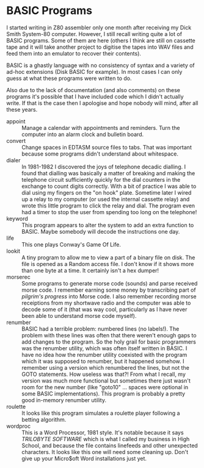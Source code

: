 # BASIC Programs

I started writing in Z80 assembler only one month after receiving
my Dick Smith System-80 computer. However, I still recall writing
quite a lot of BASIC programs. Some of them are here (others I think
are still on cassette tape and it will take another project to
digitise the tapes into WAV files and feed them into an emulator
to recover their contents).

BASIC is a ghastly language with no consistency of syntax and
a variety of ad-hoc extensions (Disk BASIC for example). In most
cases I can only guess at what these programs were written to do.

Also due to the lack of documentation (and also comments) on these
programs it's possible that I have included code which I didn't
actually write. If that is the case then I apologise and hope
nobody will mind, after all these years.

<dl>
 <dt>appoint</dt>
 <dd>Manage a calendar with appointments and reminders.
 Turn the computer into an alarm clock and bulletin board.</dd>
 <dt>convert</dt>
 <dd>Change spaces in EDTASM source files to tabs. That was
 important because some programs didn't understand about whitespace.</dd>
 <dt>dialer</dt>
 <dd>In 1981-1982 I discovered the joys of telephone decadic dialling.
 I found that dialling was basically a matter of breaking and making
 the telephone circuit sufficiently quickly for the dial counters in
 the exchange to count digits correctly. With a bit of practice I
 was able to dial using my fingers on the "on hook" plate. Sometime
 later I wired up a relay to my computer (or used the internal cassette
 relay) and wrote this little program to click the relay and dial.
 The program even had a timer to stop the user from spending too long
 on the telephone!</dd>
 <dt>keyword</dt>
 <dd>This program appears to alter the system to add an extra function
 to BASIC. Maybe somebody will decode the instructions one day.</dd>
 <dt>life</dt>
 <dd>This one plays Conway's Game Of Life.</dd>
 <dt>lookit</dt>
 <dd>A tiny program to allow me to view a part of a binary file on
 disk. The file is opened as a Random access file. I don't know if
 it shows more than one byte at a time. It certainly isn't a hex
 dumper!</dd>
 <dt>morserec</dt>
 <dd>Some programs to generate morse code (sounds) and parse received
 morse code. I remember earning some money by transcribing part of
 <i>pilgrim's progress</i> into Morse code. I also remember recording
 morse receiptions from my shortwave radio and the computer was able
 to decode some of it (that was way cool, particularly as I have never
 been able to understand morse code myself).</dd>
 <dt>renumber</dt>
 <dd>BASIC had a terrible problem: numbered lines (no labels!). The
 problem with these lines was often that there weren't enough gaps
 to add changes to the program. So the holy grail for basic programmers
 was the renumber utility, which was often itself written in BASIC.
 I have no idea how the renumber utility coexisted with the program
 which it was supposed to renumber, but it happened somehow. I remember
 using a version which renumbered the lines, but not the GOTO statements.
 How useless was that?! From what I recall, my version was much more
 functional but sometimes there just wasn't room for the new
 number (like "goto10" ... spaces were optional in some BASIC
 implementations). This program is probably a pretty good in-memory
 renumber utility.</dd>
 <dt>roulette</dt>
 <dd>It looks like this program simulates a roulette player following
 a betting algorithm.</dd>
 <dt>wordproc</dt>
 <dd>This is a Word Processor, 1981 style. It's notable because it
 says <i>TRILOBYTE SOFTWARE</i> which is what I called my business
 in High School, and because the file contains linefeeds and other
 unexpected characters. It looks like this one will need some cleaning
 up. Don't give up your Micro$oft Word installations just yet.</dd>
</dl>

